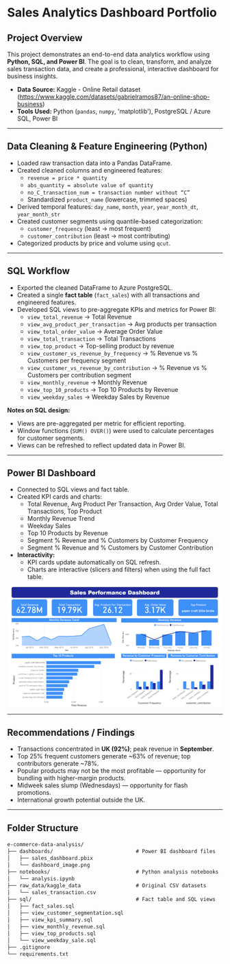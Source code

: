 # Sales Analytics Dashboard Portfolio

## Project Overview
This project demonstrates an end-to-end data analytics workflow using **Python, SQL, and Power BI**. The goal is to clean, transform, and analyze sales transaction data, and create a professional, interactive dashboard for business insights.

- **Data Source:** Kaggle - Online Retail dataset (https://www.kaggle.com/datasets/gabrielramos87/an-online-shop-business) 
- **Tools Used:** Python (`pandas`, `numpy`, 'matplotlib'), PostgreSQL / Azure SQL, Power BI

---

## Data Cleaning & Feature Engineering (Python)
- Loaded raw transaction data into a Pandas DataFrame.
- Created cleaned columns and engineered features:
  - `revenue = price * quantity`
  - `abs_quantity = absolute value of quantity`
  - `no_C_transaction_num = transaction number without “C”`
  - Standardized `product_name` (lowercase, trimmed spaces)
- Derived temporal features: `day_name`, `month`, `year`, `year_month_dt`, `year_month_str`
- Created customer segments using quantile-based categorization:
  - `customer_frequency` (least → most frequent)
  - `customer_contribution` (least → most contributing)
- Categorized products by price and volume using `qcut`.

---

## SQL Workflow
- Exported the cleaned DataFrame to Azure PostgreSQL.
- Created a single **fact table** (`fact_sales`) with all transactions and engineered features.
- Developed SQL views to pre-aggregate KPIs and metrics for Power BI:
  - `view_total_revenue` → Total Revenue
  - `view_avg_product_per_transaction` → Avg products per transaction
  - `view_total_order_value` → Average Order Value
  - `view_total_transaction` → Total Transactions
  - `view_top_product` → Top-selling product by revenue
  - `view_customer_vs_revenue_by_frequency` → % Revenue vs % Customers per frequency segment
  - `view_customer_vs_revenue_by_contribution` → % Revenue vs % Customers per contribution segment
  - `view_monthly_revenue` → Monthly Revenue
  - `view_top_10_products` → Top 10 Products by Revenue
  - `view_weekday_sales` → Weekday Sales by Revenue

**Notes on SQL design:**
- Views are pre-aggregated per metric for efficient reporting.
- Window functions (`SUM() OVER()`) were used to calculate percentages for customer segments.
- Views can be refreshed to reflect updated data in Power BI.

---

## Power BI Dashboard
- Connected to SQL views and fact table.
- Created KPI cards and charts:
  - Total Revenue, Avg Product Per Transaction, Avg Order Value, Total Transactions, Top Product
  - Monthly Revenue Trend
  - Weekday Sales
  - Top 10 Products by Revenue
  - Segment % Revenue and % Customers by Customer Frequency
  - Segment % Revenue and % Customers by Customer Contribution
- **Interactivity:**
  - KPI cards update automatically on SQL refresh.
  - Charts are interactive (slicers and filters) when using the full fact table.
    
![Power BI Sales Dashboard Overview](dashboards/dashboard_image.png)

---

## Recommendations / Findings
- Transactions concentrated in **UK (92%)**; peak revenue in **September**.
- Top 25% frequent customers generate ~63% of revenue; top contributors generate ~78%.
- Popular products may not be the most profitable — opportunity for bundling with higher-margin products.
- Midweek sales slump (Wednesdays) — opportunity for flash promotions.
- International growth potential outside the UK.

---

## Folder Structure

```
e-commerce-data-analysis/
├── dashboards/                           # Power BI dashboard files
│   ├── sales_dashboard.pbix
│   └── dashboard_image.png
├── notebooks/                            # Python analysis notebooks
│   └── analysis.ipynb
├── raw_data/kaggle_data                  # Original CSV datasets
│   └── sales_transaction.csv
├── sql/                                  # Fact table and SQL views
│   ├── fact_sales.sql
│   ├── view_customer_segmentation.sql
│   ├── view_kpi_summary.sql
│   ├── view_monthly_revenue.sql
│   ├── view_top_products.sql
│   └── view_weekday_sale.sql
├── .gitignore
└── requirements.txt
```


